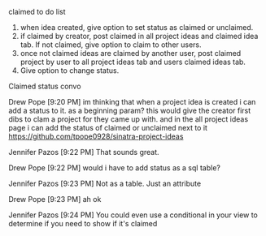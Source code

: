 claimed to do list
1. when idea created, give option to set status as claimed or unclaimed.
2. if claimed by creator, post claimed in all project ideas and claimed idea tab. If not claimed, give option to claim
to other users.
3. once not claimed ideas are claimed by another user, post claimed project by user to all project ideas tab and users claimed ideas tab.
4. Give option to change status.





Claimed status convo

Drew Pope [9:20 PM]
im thinking that when a project idea is created i can add a status to it. as a beginning param? this would give the creator first dibs to clam a project for they came up with.
and in the all project ideas page i can add the status of claimed or unclaimed next to it
https://github.com/tpope0928/sinatra-project-ideas

Jennifer Pazos [9:22 PM]
That sounds great.

Drew Pope [9:22 PM]
would i have to add status as a sql table?

Jennifer Pazos [9:23 PM]
Not as a table. Just an attribute

Drew Pope [9:23 PM]
ah ok

Jennifer Pazos [9:24 PM]
You could even use a conditional in your view to determine if you need to show if it's claimed
